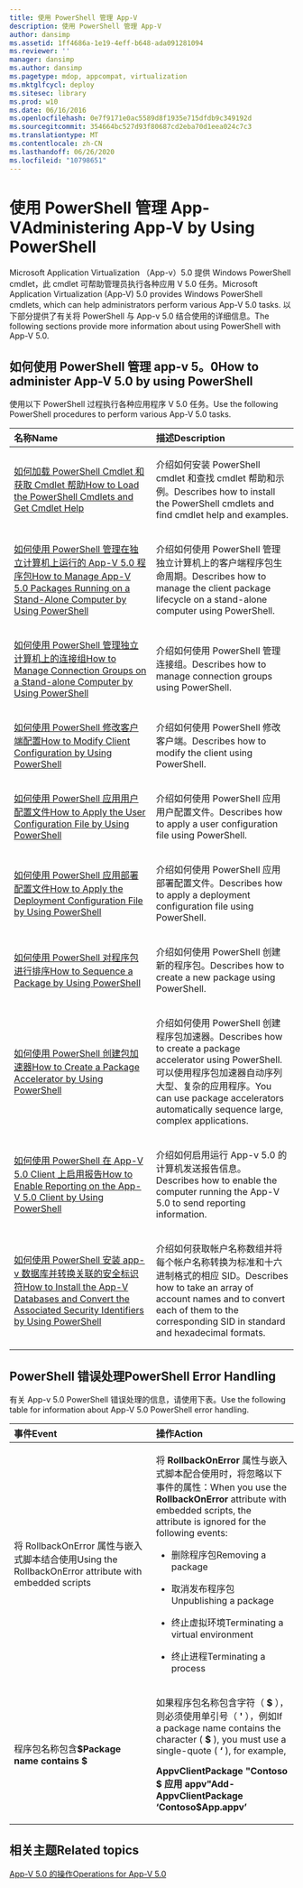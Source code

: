 ```yaml
---
title: 使用 PowerShell 管理 App-V
description: 使用 PowerShell 管理 App-V
author: dansimp
ms.assetid: 1ff4686a-1e19-4eff-b648-ada091281094
ms.reviewer: ''
manager: dansimp
ms.author: dansimp
ms.pagetype: mdop, appcompat, virtualization
ms.mktglfcycl: deploy
ms.sitesec: library
ms.prod: w10
ms.date: 06/16/2016
ms.openlocfilehash: 0e7f9171e0ac5589d8f1935e715dfdb9c349192d
ms.sourcegitcommit: 354664bc527d93f80687cd2eba70d1eea024c7c3
ms.translationtype: MT
ms.contentlocale: zh-CN
ms.lasthandoff: 06/26/2020
ms.locfileid: "10798651"
---
```

# <span data-ttu-id="bc76d-103">使用 PowerShell 管理 App-V</span><span class="sxs-lookup"><span data-stu-id="bc76d-103">Administering App-V by Using PowerShell</span></span>


<span data-ttu-id="bc76d-104">Microsoft Application Virtualization （App-v）5.0 提供 Windows PowerShell cmdlet，此 cmdlet 可帮助管理员执行各种应用 V 5.0 任务。</span><span class="sxs-lookup"><span data-stu-id="bc76d-104">Microsoft Application Virtualization (App-V) 5.0 provides Windows PowerShell cmdlets, which can help administrators perform various App-V 5.0 tasks.</span></span> <span data-ttu-id="bc76d-105">以下部分提供了有关将 PowerShell 与 App-v 5.0 结合使用的详细信息。</span><span class="sxs-lookup"><span data-stu-id="bc76d-105">The following sections provide more information about using PowerShell with App-V 5.0.</span></span>

## <span data-ttu-id="bc76d-106">如何使用 PowerShell 管理 app-v 5。0</span><span class="sxs-lookup"><span data-stu-id="bc76d-106">How to administer App-V 5.0 by using PowerShell</span></span>


<span data-ttu-id="bc76d-107">使用以下 PowerShell 过程执行各种应用程序 V 5.0 任务。</span><span class="sxs-lookup"><span data-stu-id="bc76d-107">Use the following PowerShell procedures to perform various App-V 5.0 tasks.</span></span>

<table>
<colgroup>
<col width="50%" />
<col width="50%" />
</colgroup>
<thead>
<tr class="header">
<th align="left"><span data-ttu-id="bc76d-108">名称</span><span class="sxs-lookup"><span data-stu-id="bc76d-108">Name</span></span></th>
<th align="left"><span data-ttu-id="bc76d-109">描述</span><span class="sxs-lookup"><span data-stu-id="bc76d-109">Description</span></span></th>
</tr>
</thead>
<tbody>
<tr class="odd">
<td align="left"><p><a href="how-to-load-the-powershell-cmdlets-and-get-cmdlet-help-50-sp3.md" data-raw-source="[How to Load the PowerShell Cmdlets and Get Cmdlet Help](how-to-load-the-powershell-cmdlets-and-get-cmdlet-help-50-sp3.md)"><span data-ttu-id="bc76d-110">如何加载 PowerShell Cmdlet 和获取 Cmdlet 帮助</span><span class="sxs-lookup"><span data-stu-id="bc76d-110">How to Load the PowerShell Cmdlets and Get Cmdlet Help</span></span></a></p></td>
<td align="left"><p><span data-ttu-id="bc76d-111">介绍如何安装 PowerShell cmdlet 和查找 cmdlet 帮助和示例。</span><span class="sxs-lookup"><span data-stu-id="bc76d-111">Describes how to install the PowerShell cmdlets and find cmdlet help and examples.</span></span></p></td>
</tr>
<tr class="even">
<td align="left"><p><a href="how-to-manage-app-v-50-packages-running-on-a-stand-alone-computer-by-using-powershell.md" data-raw-source="[How to Manage App-V 5.0 Packages Running on a Stand-Alone Computer by Using PowerShell](how-to-manage-app-v-50-packages-running-on-a-stand-alone-computer-by-using-powershell.md)"><span data-ttu-id="bc76d-112">如何使用 PowerShell 管理在独立计算机上运行的 App-V 5.0 程序包</span><span class="sxs-lookup"><span data-stu-id="bc76d-112">How to Manage App-V 5.0 Packages Running on a Stand-Alone Computer by Using PowerShell</span></span></a></p></td>
<td align="left"><p><span data-ttu-id="bc76d-113">介绍如何使用 PowerShell 管理独立计算机上的客户端程序包生命周期。</span><span class="sxs-lookup"><span data-stu-id="bc76d-113">Describes how to manage the client package lifecycle on a stand-alone computer using PowerShell.</span></span></p></td>
</tr>
<tr class="odd">
<td align="left"><p><a href="how-to-manage-connection-groups-on-a-stand-alone-computer-by-using-powershell.md" data-raw-source="[How to Manage Connection Groups on a Stand-alone Computer by Using PowerShell](how-to-manage-connection-groups-on-a-stand-alone-computer-by-using-powershell.md)"><span data-ttu-id="bc76d-114">如何使用 PowerShell 管理独立计算机上的连接组</span><span class="sxs-lookup"><span data-stu-id="bc76d-114">How to Manage Connection Groups on a Stand-alone Computer by Using PowerShell</span></span></a></p></td>
<td align="left"><p><span data-ttu-id="bc76d-115">介绍如何使用 PowerShell 管理连接组。</span><span class="sxs-lookup"><span data-stu-id="bc76d-115">Describes how to manage connection groups using PowerShell.</span></span></p></td>
</tr>
<tr class="even">
<td align="left"><p><a href="how-to-modify-client-configuration-by-using-powershell.md" data-raw-source="[How to Modify Client Configuration by Using PowerShell](how-to-modify-client-configuration-by-using-powershell.md)"><span data-ttu-id="bc76d-116">如何使用 PowerShell 修改客户端配置</span><span class="sxs-lookup"><span data-stu-id="bc76d-116">How to Modify Client Configuration by Using PowerShell</span></span></a></p></td>
<td align="left"><p><span data-ttu-id="bc76d-117">介绍如何使用 PowerShell 修改客户端。</span><span class="sxs-lookup"><span data-stu-id="bc76d-117">Describes how to modify the client using PowerShell.</span></span></p></td>
</tr>
<tr class="odd">
<td align="left"><p><a href="how-to-apply-the-user-configuration-file-by-using-powershell.md" data-raw-source="[How to Apply the User Configuration File by Using PowerShell](how-to-apply-the-user-configuration-file-by-using-powershell.md)"><span data-ttu-id="bc76d-118">如何使用 PowerShell 应用用户配置文件</span><span class="sxs-lookup"><span data-stu-id="bc76d-118">How to Apply the User Configuration File by Using PowerShell</span></span></a></p></td>
<td align="left"><p><span data-ttu-id="bc76d-119">介绍如何使用 PowerShell 应用用户配置文件。</span><span class="sxs-lookup"><span data-stu-id="bc76d-119">Describes how to apply a user configuration file using PowerShell.</span></span></p></td>
</tr>
<tr class="even">
<td align="left"><p><a href="how-to-apply-the-deployment-configuration-file-by-using-powershell.md" data-raw-source="[How to Apply the Deployment Configuration File by Using PowerShell](how-to-apply-the-deployment-configuration-file-by-using-powershell.md)"><span data-ttu-id="bc76d-120">如何使用 PowerShell 应用部署配置文件</span><span class="sxs-lookup"><span data-stu-id="bc76d-120">How to Apply the Deployment Configuration File by Using PowerShell</span></span></a></p></td>
<td align="left"><p><span data-ttu-id="bc76d-121">介绍如何使用 PowerShell 应用部署配置文件。</span><span class="sxs-lookup"><span data-stu-id="bc76d-121">Describes how to apply a deployment configuration file using PowerShell.</span></span></p></td>
</tr>
<tr class="odd">
<td align="left"><p><a href="how-to-sequence-a-package--by-using-powershell-50.md" data-raw-source="[How to Sequence a Package by Using PowerShell](how-to-sequence-a-package--by-using-powershell-50.md)"><span data-ttu-id="bc76d-122">如何使用 PowerShell 对程序包进行排序</span><span class="sxs-lookup"><span data-stu-id="bc76d-122">How to Sequence a Package by Using PowerShell</span></span></a></p></td>
<td align="left"><p><span data-ttu-id="bc76d-123">介绍如何使用 PowerShell 创建新的程序包。</span><span class="sxs-lookup"><span data-stu-id="bc76d-123">Describes how to create a new package using PowerShell.</span></span></p></td>
</tr>
<tr class="even">
<td align="left"><p><a href="how-to-create-a-package-accelerator-by-using-powershell.md" data-raw-source="[How to Create a Package Accelerator by Using PowerShell](how-to-create-a-package-accelerator-by-using-powershell.md)"><span data-ttu-id="bc76d-124">如何使用 PowerShell 创建包加速器</span><span class="sxs-lookup"><span data-stu-id="bc76d-124">How to Create a Package Accelerator by Using PowerShell</span></span></a></p></td>
<td align="left"><p><span data-ttu-id="bc76d-125">介绍如何使用 PowerShell 创建程序包加速器。</span><span class="sxs-lookup"><span data-stu-id="bc76d-125">Describes how to create a package accelerator using PowerShell.</span></span> <span data-ttu-id="bc76d-126">可以使用程序包加速器自动序列大型、复杂的应用程序。</span><span class="sxs-lookup"><span data-stu-id="bc76d-126">You can use package accelerators automatically sequence large, complex applications.</span></span></p></td>
</tr>
<tr class="odd">
<td align="left"><p><a href="how-to-enable-reporting-on-the-app-v-50-client-by-using-powershell.md" data-raw-source="[How to Enable Reporting on the App-V 5.0 Client by Using PowerShell](how-to-enable-reporting-on-the-app-v-50-client-by-using-powershell.md)"><span data-ttu-id="bc76d-127">如何使用 PowerShell 在 App-V 5.0 Client 上启用报告</span><span class="sxs-lookup"><span data-stu-id="bc76d-127">How to Enable Reporting on the App-V 5.0 Client by Using PowerShell</span></span></a></p></td>
<td align="left"><p><span data-ttu-id="bc76d-128">介绍如何启用运行 App-v 5.0 的计算机发送报告信息。</span><span class="sxs-lookup"><span data-stu-id="bc76d-128">Describes how to enable the computer running the App-V 5.0 to send reporting information.</span></span></p></td>
</tr>
<tr class="even">
<td align="left"><p><a href="how-to-install-the-app-v-databases-and-convert-the-associated-security-identifiers--by-using-powershell.md" data-raw-source="[How to Install the App-V Databases and Convert the Associated Security Identifiers by Using PowerShell](how-to-install-the-app-v-databases-and-convert-the-associated-security-identifiers--by-using-powershell.md)"><span data-ttu-id="bc76d-129">如何使用 PowerShell 安装 app-v 数据库并转换关联的安全标识符</span><span class="sxs-lookup"><span data-stu-id="bc76d-129">How to Install the App-V Databases and Convert the Associated Security Identifiers by Using PowerShell</span></span></a></p></td>
<td align="left"><p><span data-ttu-id="bc76d-130">介绍如何获取帐户名称数组并将每个帐户名称转换为标准和十六进制格式的相应 SID。</span><span class="sxs-lookup"><span data-stu-id="bc76d-130">Describes how to take an array of account names and to convert each of them to the corresponding SID in standard and hexadecimal formats.</span></span></p></td>
</tr>
</tbody>
</table>

 

## <span data-ttu-id="bc76d-131">PowerShell 错误处理</span><span class="sxs-lookup"><span data-stu-id="bc76d-131">PowerShell Error Handling</span></span>


<span data-ttu-id="bc76d-132">有关 App-v 5.0 PowerShell 错误处理的信息，请使用下表。</span><span class="sxs-lookup"><span data-stu-id="bc76d-132">Use the following table for information about App-V 5.0 PowerShell error handling.</span></span>

<table>
<colgroup>
<col width="50%" />
<col width="50%" />
</colgroup>
<thead>
<tr class="header">
<th align="left"><span data-ttu-id="bc76d-133">事件</span><span class="sxs-lookup"><span data-stu-id="bc76d-133">Event</span></span></th>
<th align="left"><span data-ttu-id="bc76d-134">操作</span><span class="sxs-lookup"><span data-stu-id="bc76d-134">Action</span></span></th>
</tr>
</thead>
<tbody>
<tr class="odd">
<td align="left"><p><span data-ttu-id="bc76d-135">将 RollbackOnError 属性与嵌入式脚本结合使用</span><span class="sxs-lookup"><span data-stu-id="bc76d-135">Using the RollbackOnError attribute with embedded scripts</span></span></p></td>
<td align="left"><p><span data-ttu-id="bc76d-136">将 <strong> RollbackOnError </strong> 属性与嵌入式脚本配合使用时，将忽略以下事件的属性：</span><span class="sxs-lookup"><span data-stu-id="bc76d-136">When you use the <strong>RollbackOnError</strong> attribute with embedded scripts, the attribute is ignored for the following events:</span></span></p>
<ul>
<li><p><span data-ttu-id="bc76d-137">删除程序包</span><span class="sxs-lookup"><span data-stu-id="bc76d-137">Removing a package</span></span></p></li>
<li><p><span data-ttu-id="bc76d-138">取消发布程序包</span><span class="sxs-lookup"><span data-stu-id="bc76d-138">Unpublishing a package</span></span></p></li>
<li><p><span data-ttu-id="bc76d-139">终止虚拟环境</span><span class="sxs-lookup"><span data-stu-id="bc76d-139">Terminating a virtual environment</span></span></p></li>
<li><p><span data-ttu-id="bc76d-140">终止进程</span><span class="sxs-lookup"><span data-stu-id="bc76d-140">Terminating a process</span></span></p></li>
</ul></td>
</tr>
<tr class="even">
<td align="left"><p><span data-ttu-id="bc76d-141">程序包名称包含<strong>$</span><span class="sxs-lookup"><span data-stu-id="bc76d-141">Package name contains <strong>$</span></span></strong></p></td>
<td align="left"><p><span data-ttu-id="bc76d-142">如果程序包名称包含字符（ <strong> $ </strong> ），则必须使用单引号（ <strong> ' </strong> ），例如</span><span class="sxs-lookup"><span data-stu-id="bc76d-142">If a package name contains the character ( <strong>$</strong> ), you must use a single-quote ( <strong>‘</strong> ), for example,</span></span></p>
<p><strong><span data-ttu-id="bc76d-143">AppvClientPackage "Contoso $ 应用 appv"</span><span class="sxs-lookup"><span data-stu-id="bc76d-143">Add-AppvClientPackage ‘Contoso$App.appv’</span></span></strong></p></td>
</tr>
</tbody>
</table>

 






## <span data-ttu-id="bc76d-144">相关主题</span><span class="sxs-lookup"><span data-stu-id="bc76d-144">Related topics</span></span>


[<span data-ttu-id="bc76d-145">App-V 5.0 的操作</span><span class="sxs-lookup"><span data-stu-id="bc76d-145">Operations for App-V 5.0</span></span>](operations-for-app-v-50.md)

 

 





